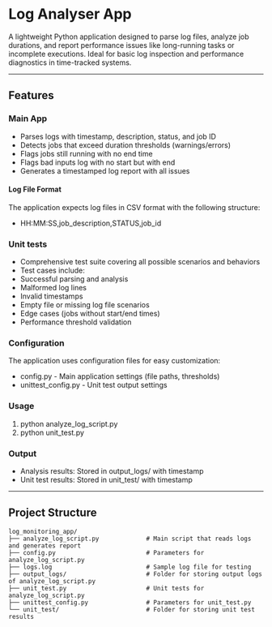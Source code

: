 # Log Analyser App

A lightweight Python application designed to parse log files, analyze job durations, and report performance issues like long-running tasks or incomplete executions. Ideal for basic log inspection and performance diagnostics in time-tracked systems.

---

## Features

### Main App
- Parses logs with timestamp, description, status, and job ID
- Detects jobs that exceed duration thresholds (warnings/errors)
- Flags jobs still running with no end time
- Flags bad inputs log with no start but with end
- Generates a timestamped log report with all issues

#### Log File Format
The application expects log files in CSV format with the following structure:
- HH:MM:SS,job_description,STATUS,job_id

### Unit tests

- Comprehensive test suite covering all possible scenarios and behaviors
- Test cases include:
- Successful parsing and analysis
- Malformed log lines
- Invalid timestamps
- Empty file or missing log file scenarios
- Edge cases (jobs without start/end times)
- Performance threshold validation


### Configuration
The application uses configuration files for easy customization:
- config.py - Main application settings (file paths, thresholds)
- unittest_config.py - Unit test output settings

### Usage 
1. python analyze_log_script.py
2. python unit_test.py

### Output
- Analysis results: Stored in output_logs/ with timestamp
- Unit test results: Stored in unit_test/ with timestamp
---

## Project Structure

    log_monitoring_app/
    ├── analyze_log_script.py             # Main script that reads logs and generates report
    ├── config.py                         # Parameters for analyze_log_script.py
    ├── logs.log                          # Sample log file for testing 
    ├── output_logs/                      # Folder for storing output logs of analyze_log_script.py
    ├── unit_test.py                      # Unit tests for analyze_log_script.py
    ├── unittest_config.py                # Parameters for unit_test.py
    └── unit_test/                        # Folder for storing unit test results
